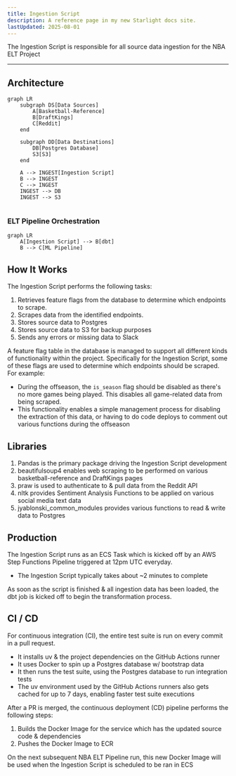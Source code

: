 ```yaml
---
title: Ingestion Script
description: A reference page in my new Starlight docs site.
lastUpdated: 2025-08-01
---
```


The Ingestion Script is responsible for all source data ingestion for the NBA ELT Project

---

## Architecture

``` mermaid
graph LR
    subgraph DS[Data Sources]
        A[Basketball-Reference]
        B[DraftKings]
        C[Reddit]
    end

    subgraph DD[Data Destinations]
        DB[Postgres Database]
        S3[S3]
    end

    A --> INGEST[Ingestion Script]
    B --> INGEST
    C --> INGEST
    INGEST --> DB
    INGEST --> S3


```

### ELT Pipeline Orchestration
``` mermaid
graph LR
    A[Ingestion Script] --> B[dbt]
    B --> C[ML Pipeline]
```

## How It Works

The Ingestion Script performs the following tasks:

1. Retrieves feature flags from the database to determine which endpoints to scrape.
2. Scrapes data from the identified endpoints.
3. Stores source data to Postgres
4. Stores source data to S3 for backup purposes
5. Sends any errors or missing data to Slack

A feature flag table in the database is managed to support all different kinds of functionality within the project. Specifically for the Ingestion Script, some of these flags are used to determine which endpoints should be scraped. For example:

- During the offseason, the `is_season` flag should be disabled as there's no more games being played. This disables all game-related data from being scraped.
- This functionality enables a simple management process for disabling the extraction of this data, or having to do code deploys to comment out various functions during the offseason

## Libraries

1. Pandas is the primary package driving the Ingestion Script development
2. beautifulsoup4 enables web scraping to be performed on various basketball-reference and DraftKings pages
3. praw is used to authenticate to & pull data from the Reddit API
4. nltk provides Sentiment Analysis Functions to be applied on various social media text data
5. jyablonski_common_modules provides various functions to read & write data to Postgres

## Production

The Ingestion Script runs as an ECS Task which is kicked off by an AWS Step Functions Pipeline triggered at 12pm UTC everyday.

- The Ingestion Script typically takes about ~2 minutes to complete

As soon as the script is finished & all ingestion data has been loaded, the dbt job is kicked off to begin the transformation process.

## CI / CD

For continuous integration (CI), the entire test suite is run on every commit in a pull request.

- It installs uv & the project dependencies on the GitHub Actions runner
- It uses Docker to spin up a Postgres database w/ bootstrap data
- It then runs the test suite, using the Postgres database to run integration tests
- The uv environment used by the GitHub Actions runners also gets cached for up to 7 days, enabling faster test suite executions

After a PR is merged, the continuous deployment (CD) pipeline performs the following steps:

1. Builds the Docker Image for the service which has the updated source code & dependencies
2. Pushes the Docker Image to ECR

On the next subsequent NBA ELT Pipeline run, this new Docker Image will be used when the Ingestion Script is scheduled to be ran in ECS
